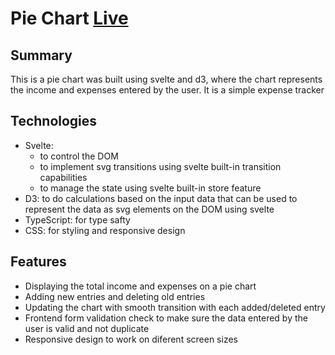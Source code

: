# Pie Chart [Live](https://my-d3svelte-pie-chart.herokuapp.com/)

## Summary
This is a pie chart was built using svelte and d3, where the chart represents the income and expenses entered by the user. It is a simple expense tracker

## Technologies
 - Svelte: 
   - to control the DOM 
   - to implement svg transitions using svelte built-in transition capabilities
   - to manage the state using svelte built-in store feature
 - D3: to do calculations based on the input data that can be used to represent the data as svg elements on the DOM using svelte
 - TypeScript: for type safty 
 - CSS: for styling and responsive design

## Features
 - Displaying the total income and expenses on a pie chart
 - Adding new entries and deleting old entries
 - Updating the chart with smooth transition with each added/deleted entry
 - Frontend form validation check to make sure the data entered by the user is valid and not duplicate
 - Responsive design to work on diferent screen sizes
